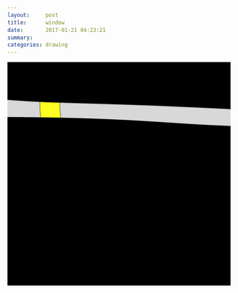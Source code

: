 ```yaml
---
layout:     post
title:      window
date:       2017-01-21 04:23:21
summary:    
categories: drawing
---
```

![window](/images/diary/window.png "sole")
